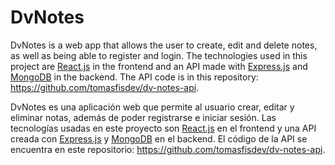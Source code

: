 # DvNotes

DvNotes is a web app that allows the user to create, edit and delete notes, as well as being able to register and login. The technologies used in this project are [React.js](https://reactjs.org/) in the frontend and an API made with [Express.js](https://expressjs.com/) and [MongoDB](https://www.mongodb.com/) in the backend. The API code is in this repository: https://github.com/tomasfisdev/dv-notes-api.

DvNotes es una aplicación web que permite al usuario crear, editar y eliminar notas, además de poder registrarse e iniciar sesión. Las tecnologías usadas en este proyecto son [React.js](https://reactjs.org/) en el frontend y una API creada con [Express.js](https://expressjs.com/) y [MongoDB](https://www.mongodb.com/) en el backend. El código de la API se encuentra en este repositorio: https://github.com/tomasfisdev/dv-notes-api.

